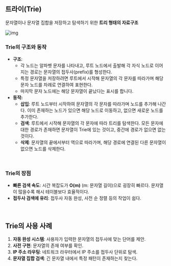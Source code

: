 ## 트라이(Trie)

문자열이나 문자열 집합을 저장하고 탐색하기 위한 **트리 형태의 자료구조**

![img](https://github.com/user-attachments/assets/b4454faa-a892-446c-bbbe-c89662d8bdf4)
<br/>

### **Trie의 구조와 동작**

- **구조**:
    - 각 노드는 알파벳 문자를 나타내고, 루트 노드에서 출발해 각 자식 노드로 이어지는 경로는 문자열의 접두사(prefix)를 형성한다.
    - 특정 문자열을 저장하려면 루트에서 시작해 문자열의 각 문자를 따라가며 해당 문자 노드를 차례로 연결하여 표현한다.
    - 마지막 문자 노드에는 해당 문자열이 끝났다는 표시를 합니다.
- **동작:**
    - **삽입**: 루트 노드부터 시작하여 문자열의 각 문자를 따라가며 노드를 추가해 나간다. 이미 존재하는 노드가 있으면 해당 노드로 이동하고, 없으면 새로운 노드를 추가한다.
    - **검색**: 루트에서 시작해 문자열의 각 문자에 따라 트리를 탐색한다. 모든 문자에 대한 경로가 존재하면 문자열이 Trie에 있는 것이고, 중간에 경로가 없으면 없는 것이다.
    - **삭제**: 문자열의 끝에서부터 역으로 따라가며, 해당 경로에 연결된 다른 문자열이 없으면 노드를 삭제한다.
<br/>

### **Trie의 장점**

- **빠른 검색 속도**: 시간 복잡도가 **O(m)** (m: 문자열 길이)으로 굉장히 빠르다. 문자열이 많을수록 해시 테이블보다 효율적이다.
- **접두사 검색에 유리**: 접두사 자동 완성, 사전 순 정렬 등의 작업이 쉽다.
<br/>

## **Trie의 사용 사례**

1. **자동 완성 시스템**: 사용자가 입력한 문자열의 접두사에 맞는 단어를 제안.
2. **사전 구현**: 문자열의 존재 여부를 확인.
3. **IP 주소 라우팅**: 네트워크 라우터에서 IP 주소를 접두사 단위로 탐색.
4. **문자열 집합 검색**: 긴 문자열 내에서 특정 패턴이 존재하는지 찾는다.
